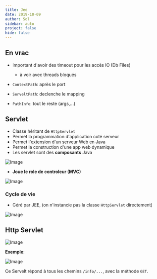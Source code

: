 ```yaml
---
title: Jee
date: 2019-10-09
author: Sol
sidebar: auto
project: false
hide: false
---
```


## En vrac

* Important d'avoir des timeout pour les accès IO (Db Files)
  * à voir avec threads bloqués


* `ContextPath`: après le port
* `ServeltPath`: declenche le mapping
* `PathInfo`: tout le reste (args,...)

## Servlet

* Classe héritant de `HttpServlet`
* Permet la programmation d'application coté serveur
* Permet l'extension d'un serveur Web en Java
* Permet la construction d'une app web dynamique
* Les servlet sont des **composants** Java

![Image](https://i.imgur.com/6cdod73.png)

* **Joue le role de controleur (MVC)**


![Image](https://i.imgur.com/7HCaOnf.png)

### Cycle de vie

* Géré par JEE, (on n'instancie pas la classe `HttpServlet` directement)

![Image](https://i.imgur.com/K0qAnRc.png)

## Http Servlet

![Image](https://i.imgur.com/bXOyCiR.png)

**Exemple**:

![Image](https://i.imgur.com/gtt7WcP.png)

Ce Servelt répond à tous les chemins `/info/...`, avec la méthode `GET`.